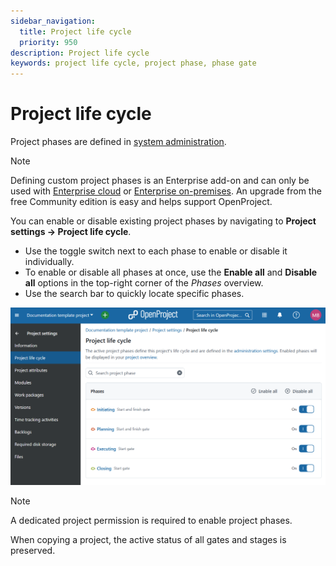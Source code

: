 ```yaml
---
sidebar_navigation:
  title: Project life cycle
  priority: 950
description: Project life cycle
keywords: project life cycle, project phase, phase gate
---
```

# Project life cycle

Project phases are defined in [system administration](../../../../system-admin-guide/projects/project-life-cycle).

> [!NOTE] 
> Defining custom project phases is an Enterprise add-on and can only be used with [Enterprise cloud](../../../../enterprise-guide/enterprise-cloud-guide/) or [Enterprise on-premises](../../../../enterprise-guide/enterprise-on-premises-guide/). An upgrade from the free Community edition is easy and helps support OpenProject.

You can enable or disable existing project phases by navigating to **Project settings → Project life cycle**.

- Use the toggle switch next to each phase to enable or disable it individually.
- To enable or disable all phases at once, use the **Enable all** and **Disable all** options in the top-right corner of the *Phases* overview.
- Use the search bar to quickly locate specific phases.

![Project life cycle under project settings in OpenProject listing all available project phases](openproject_userguide_project_settings_life_cycle.png)

> [!NOTE]
>
> A dedicated project permission is required to enable project phases.

When copying a project, the active status of all gates and stages is preserved.
